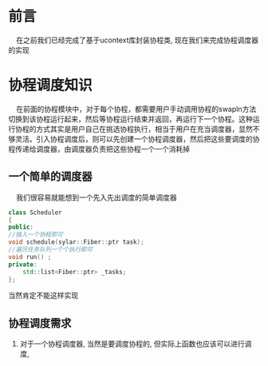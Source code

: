 # 前言
&nbsp;&nbsp;&nbsp;&nbsp;在之前我们已经完成了基于ucontext库封装协程类, 现在我们来完成协程调度器的实现
# 协程调度知识
&nbsp;&nbsp;&nbsp;&nbsp;在前⾯的协程模块中，对于每个协程，都需要⽤户⼿动调⽤协程的swapIn⽅法切换到该协程运⾏起来，然后等协程运⾏结束并返回，再运⾏下⼀个协程。这种运⾏协程的⽅式其实是⽤户⾃⼰在挑选协程执⾏，相当于⽤户在充当调度器，显然不够灵活。引⼊协程调度后，则可以先创建⼀个协程调度器，然后把这些要调度的协程传递给调度器，由调度器负责把这些协程⼀个⼀个消耗掉
## 一个简单的调度器
&nbsp;&nbsp;&nbsp;&nbsp;我们很容易就能想到一个先入先出调度的简单调度器
``` cpp
class Scheduler 
{
public:
//插入一个协程即可
void schedule(sylar::Fiber::ptr task);
//遍历任务队列一个个执行即可
void run() ;
private:
    std::list<Fiber::ptr> _tasks;
};
```
当然肯定不能这样实现
## 协程调度需求
1. 对于一个协程调度器, 当然是要调度协程的, 但实际上函数也应该可以进行调度,

